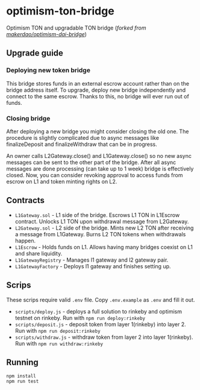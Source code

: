 # optimism-ton-bridge
Optimism TON and upgradable TON bridge (*forked from [makerdao/optimism-dai-bridge](https://github.com/makerdao/optimism-dai-bridge)*)

## Upgrade guide
### Deploying new token bridge
This bridge stores funds in an external escrow account rather than on the bridge address itself. To upgrade, deploy new bridge independently and connect to the same escrow. Thanks to this, no bridge will ever run out of funds.

### Closing bridge
After deploying a new bridge you might consider closing the old one. The procedure is slightly complicated due to async messages like finalizeDeposit and finalizeWithdraw that can be in progress.

An owner calls L2Gateway.close() and L1Gateway.close() so no new async messages can be sent to the other part of the bridge. After all async messages are done processing (can take up to 1 week) bridge is effectively closed. Now, you can consider revoking approval to access funds from escrow on L1 and token minting rights on L2.

## Contracts

- `L1Gateway.sol` - L1 side of the bridge. Escrows L1 TON in L1Escrow contract. Unlocks L1 TON upon withdrawal message from L2Gateway.
- `L2Gateway.sol` - L2 side of the bridge. Mints new L2 TON after receiving a message from L1Gateway. Burns L2 TON tokens when withdrawals happen.
- `L1Escrow` - Holds funds on L1. Allows having many bridges coexist on L1 and share liquidity.
- `L1GatewayRegistry` - Manages l1 gateway and l2 gateway pair.
- `L1GatewayFactory` - Deploys l1 gateway and finishes setting up.

## Scrips

These scrips require valid `.env` file. Copy `.env.example` as `.env` and fill it out.

- `scripts/deploy.js` - deploys a full solution to rinkeby and optimism testnet on rinkeby. Run with `npm run deploy:rinkeby`
- `scripts/deposit.js` - deposit token from layer 1(rinkeby) into layer 2. Run with `npm run deposit:rinkeby`
- `scripts/withdraw.js` - withdraw token from layer 2 into layer 1(rinkeby). Run with `npm run withdraw:rinkeby`

## Running

```
npm install
npm run test
```
